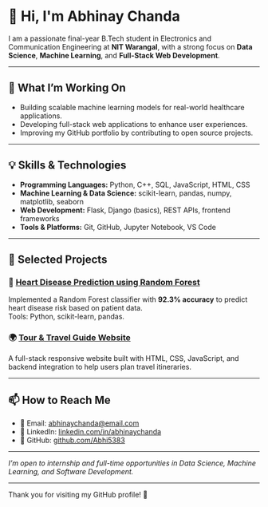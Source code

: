 # 👋 Hi, I'm Abhinay Chanda

I am a passionate final-year B.Tech student in Electronics and Communication Engineering at **NIT Warangal**, with a strong focus on **Data Science**, **Machine Learning**, and **Full-Stack Web Development**.

---

## 🔭 What I’m Working On

- Building scalable machine learning models for real-world healthcare applications.
- Developing full-stack web applications to enhance user experiences.
- Improving my GitHub portfolio by contributing to open source projects.

---

## 💡 Skills & Technologies

- **Programming Languages:** Python, C++, SQL, JavaScript, HTML, CSS  
- **Machine Learning & Data Science:** scikit-learn, pandas, numpy, matplotlib, seaborn  
- **Web Development:** Flask, Django (basics), REST APIs, frontend frameworks  
- **Tools & Platforms:** Git, GitHub, Jupyter Notebook, VS Code

---

## 🚀 Selected Projects

### 💓 [Heart Disease Prediction using Random Forest](https://github.com/Abhi5383/Heart-Disease-Prediction-Random-Forest)  
Implemented a Random Forest classifier with **92.3% accuracy** to predict heart disease risk based on patient data.  
Tools: Python, scikit-learn, pandas.

### 🌍 [Tour & Travel Guide Website](https://github.com/Abhi5383/Tour-and-Travel-Website)  
A full-stack responsive website built with HTML, CSS, JavaScript, and backend integration to help users plan travel itineraries.

---

## 📫 How to Reach Me

- 📧 Email: abhinaychanda@email.com  
- 💼 LinkedIn: [linkedin.com/in/abhinaychanda](https://linkedin.com/in/abhinaychanda)  
- 🐙 GitHub: [github.com/Abhi5383](https://github.com/Abhi5383)

---

*I’m open to internship and full-time opportunities in Data Science, Machine Learning, and Software Development.*

---

Thank you for visiting my GitHub profile! 🚀
